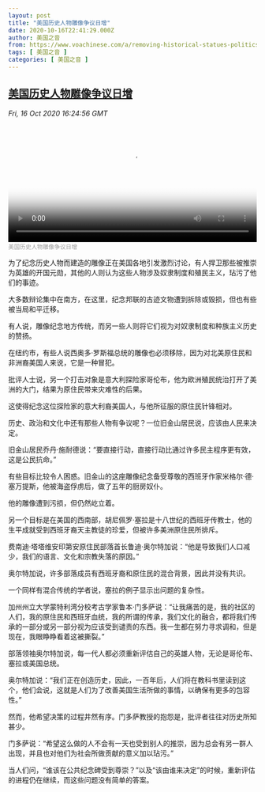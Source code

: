 ```yaml
---
layout: post
title: "美国历史人物雕像争议日增"
date: 2020-10-16T22:41:29.000Z
author: 美国之音
from: https://www.voachinese.com/a/removing-historical-statues-politics-and-heritage-collide-20201016/5624299.html
tags: [ 美国之音 ]
categories: [ 美国之音 ]
---
```

<!--1602888089000-->
[美国历史人物雕像争议日增](https://www.voachinese.com/a/removing-historical-statues-politics-and-heritage-collide-20201016/5624299.html)
------

<div>
<div><i>Fri, 16 Oct 2020 16:24:56 GMT</i></div><video poster="https://images.weserv.nl?url=gdb.voanews.com/cdf385b1-2336-4c4d-963d-07e3b0e606f6_tv_r1_s_w900.jpg" src="https://av.voanews.com/Videoroot/Pangeavideo/2020/10/c/cd/cdf385b1-2336-4c4d-963d-07e3b0e606f6_240p.mp4" style="width:100%" controls></video><div><small style="color: #999;">美国历史人物雕像争议日增</small></div><p>为了纪念历史人物而建造的雕像正在美国各地引发激烈讨论，有人捍卫那些被推崇为英雄的开国元勋，其他的人则认为这些人物涉及奴隶制度和殖民主义，玷污了他们的事迹。</p><p>大多数辩论集中在南方，在这里，纪念邦联的古迹文物遭到拆除或毁损，但也有些被当局和平迁移。</p><p>有人说，雕像纪念地方传统，而另一些人则将它们视为对奴隶制度和种族主义历史的赞扬。</p><p>在纽约市，有些人说西奥多·罗斯福总统的雕像也必须移除，因为对北美原住民和非洲裔美国人来说，它是一种冒犯。</p><p>批评人士说，另一个打击对象是意大利探险家哥伦布，他为欧洲殖民统治打开了美洲的大门，结果为原住民带来灾难性的后果。</p><p>这使得纪念这位探险家的意大利裔美国人，与他所征服的原住民针锋相对。</p><p>历史、政治和文化中还有那些人物有争议呢？一位旧金山居民说，应该由人民来决定。</p><p>旧金山居民乔丹·施耐德说：“要直接行动，直接行动比通过许多民主程序更有效，这是公民抗命。”</p><p>有些目标比较令人困惑。旧金山的这座雕像纪念备受尊敬的西班牙作家米格尔·德·塞万提斯，他被海盗俘虏后，做了五年的厨房奴仆。</p><p>他的雕像遭到污损，但仍然屹立着。</p><p>另一个目标是在美国的西南部，胡尼佩罗·塞拉是十八世纪的西班牙传教士，他的生平成就受到西班牙裔天主教徒的珍爱，但被许多美洲原住民所排斥。</p><p>费南迪·塔塔维安印第安原住民部落首长鲁迪·奥尔特加说：“他是导致我们人口减少，我们的语言、文化和宗教失落的原因。”</p><p>奥尔特加说，许多部落成员有西班牙裔和原住民的混合背景，因此并没有共识。</p><p>一个同样有混合传统的学者说，塞拉的例子显示出问题的复杂性。</p><p>加州州立大学蒙特利湾分校考古学家鲁本·门多萨说：“让我痛苦的是，我的社区的人们，我的原住民和西班牙血统，我的所谓的传承，我们文化的融合，都将我们传承的一部分或另一部分视为应该受到谴责的东西。我一生都在努力寻求调和，但是现在，我眼睁睁看着这被撕裂。”</p><p>部落领袖奥尔特加说，每一代人都必须重新评估自己的英雄人物，无论是哥伦布、塞拉或美国总统。</p><p>奥尔特加说：“我们正在创造历史，因此，一百年后，人们将在教科书里读到这个，他们会说，这就是人们为了改善美国生活所做的事情，以确保有更多的包容性。”</p><p>然而，他希望决策的过程井然有序。门多萨教授的抱怨是，批评者往往对历史所知甚少。</p><p>门多萨说：“希望这么做的人不会有一天也受到别人的推崇，因为总会有另一群人出现，并且也对他们为社会所做贡献的意义加以玷污。”</p><p>当人们问，“谁该在公共纪念碑受到尊崇？”以及“该由谁来决定”的时候，重新评估的进程仍在继续，而这些问题没有简单的答案。</p>
</div>
